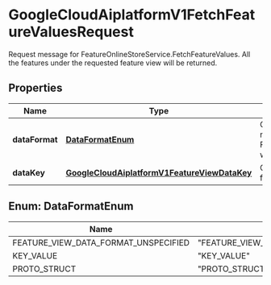 

# GoogleCloudAiplatformV1FetchFeatureValuesRequest

Request message for FeatureOnlineStoreService.FetchFeatureValues. All the features under the requested feature view will be returned.

## Properties

| Name | Type | Description | Notes |
|------------ | ------------- | ------------- | -------------|
|**dataFormat** | [**DataFormatEnum**](#DataFormatEnum) | Optional. Response data format. If not set, FeatureViewDataFormat.KEY_VALUE will be used. |  [optional] |
|**dataKey** | [**GoogleCloudAiplatformV1FeatureViewDataKey**](GoogleCloudAiplatformV1FeatureViewDataKey.md) | Optional. The request key to fetch feature values for. |  [optional] |



## Enum: DataFormatEnum

| Name | Value |
|---- | -----|
| FEATURE_VIEW_DATA_FORMAT_UNSPECIFIED | &quot;FEATURE_VIEW_DATA_FORMAT_UNSPECIFIED&quot; |
| KEY_VALUE | &quot;KEY_VALUE&quot; |
| PROTO_STRUCT | &quot;PROTO_STRUCT&quot; |




